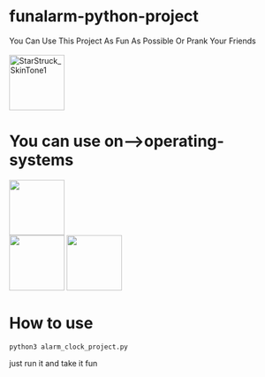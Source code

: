 # funalarm-python-project
You Can Use This Project As Fun As Possible Or Prank Your Friends
<br></br>
<img width="100" alt="StarStruck_SkinTone1" src="https://github.com/mahdiricky/funalarm-python-project/assets/150655877/e8d87e0a-f82b-4536-8b90-0cb63a168ecf">
# You can use on-->operating-systems
<img width='100' src='https://img.shields.io/badge/Windows-0078D4.svg?style=for-the-badge&logo=Windows&logoColor=white'></img>  
<img width='100' src='https://img.shields.io/badge/Kali%20Linux-557C94.svg?style=for-the-badge&logo=Kali-Linux&logoColor=white'></img> 
<img width='100' src='https://img.shields.io/badge/Ubuntu-E95420.svg?style=for-the-badge&logo=Ubuntu&logoColor=white'></img> 
# How to use
<pre><code>python3 alarm_clock_project.py</code></pre>
just run it and take it fun 




